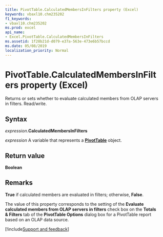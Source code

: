 ```yaml
---
title: PivotTable.CalculatedMembersInFilters property (Excel)
keywords: vbaxl10.chm235202
f1_keywords:
- vbaxl10.chm235202
ms.prod: excel
api_name:
- Excel.PivotTable.CalculatedMembersInFilters
ms.assetid: 1f28b21d-d079-e37a-563e-473e6b57bccd
ms.date: 05/08/2019
localization_priority: Normal
---
```



# PivotTable.CalculatedMembersInFilters property (Excel)

Returns or sets whether to evaluate calculated members from OLAP servers in filters. Read/write.


## Syntax

_expression_.**CalculatedMembersInFilters**

_expression_ A variable that represents a **[PivotTable](Excel.PivotTable.md)** object.


## Return value

**Boolean**


## Remarks

**True** if calculated members are evaluated in filters; otherwise, **False**.

The value of this property corresponds to the setting of the **Evaluate calculated members from OLAP servers in filters** check box on the **Totals & Filters** tab of the **PivotTable Options** dialog box for a PivotTable report based on an OLAP data source.




[!include[Support and feedback](~/includes/feedback-boilerplate.md)]